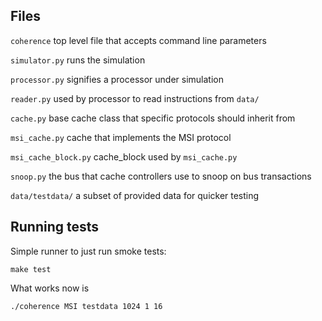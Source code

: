 ## Files

`coherence` top level file that accepts command line parameters

`simulator.py` runs the simulation

`processor.py` signifies a processor under simulation

`reader.py` used by processor to read instructions from `data/`

`cache.py` base cache class that specific protocols should inherit from

`msi_cache.py` cache that implements the MSI protocol

`msi_cache_block.py` cache_block used by `msi_cache.py`

`snoop.py` the bus that cache controllers use to snoop on bus transactions

`data/testdata/` a subset of provided data for quicker testing

## Running tests
Simple runner to just run smoke tests:

```
make test
```

What works now is

```
./coherence MSI testdata 1024 1 16
```
